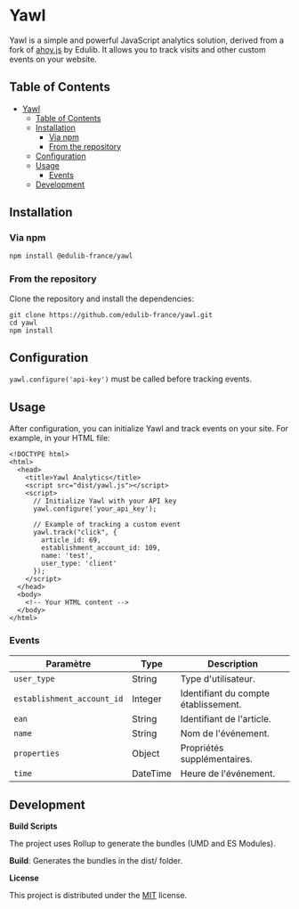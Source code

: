 # Yawl

Yawl is a simple and powerful JavaScript analytics solution, derived from a fork of [ahoy.js](https://github.com/ankane/ahoy.js) by Edulib. It allows you to track visits and other custom events on your website.

## Table of Contents

- [Yawl](#yawl)
  - [Table of Contents](#table-of-contents)
  - [Installation](#installation)
    - [Via npm](#via-npm)
    - [From the repository](#from-the-repository)
  - [Configuration](#configuration)
  - [Usage](#usage)
    - [Events](#events)
  - [Development](#development)

## Installation

### Via npm

```bash
npm install @edulib-france/yawl
```

### From the repository

Clone the repository and install the dependencies:

```
git clone https://github.com/edulib-france/yawl.git
cd yawl
npm install
```

## Configuration

`yawl.configure('api-key')` must be called before tracking events.

## Usage

After configuration, you can initialize Yawl and track events on your site. For example, in your HTML file:

```
<!DOCTYPE html>
<html>
  <head>
    <title>Yawl Analytics</title>
    <script src="dist/yawl.js"></script>
    <script>
      // Initialize Yawl with your API key
      yawl.configure('your_api_key');

      // Example of tracking a custom event
      yawl.track("click", {
        article_id: 69,
        establishment_account_id: 109,
        name: 'test',
        user_type: 'client'
      });
    </script>
  </head>
  <body>
    <!-- Your HTML content -->
  </body>
</html>
```

### Events

| Paramètre                  | Type     | Description                          |
| -------------------------- | -------- | ------------------------------------ |
| `user_type`                | String   | Type d'utilisateur.                  |
| `establishment_account_id` | Integer  | Identifiant du compte établissement. |
| `ean`                      | String   | Identifiant de l'article.            |
| `name`                     | String   | Nom de l'événement.                  |
| `properties`               | Object   | Propriétés supplémentaires.          |
| `time`                     | DateTime | Heure de l'événement.                |

## Development

**Build Scripts**

The project uses Rollup to generate the bundles (UMD and ES Modules).

**Build**:
Generates the bundles in the dist/ folder.

**License**

This project is distributed under the [MIT](LICENSE.txt) license.
